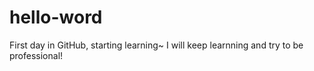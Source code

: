 # hello-word
First day in GitHub, starting learning~
I will keep learnning and try to be professional!
